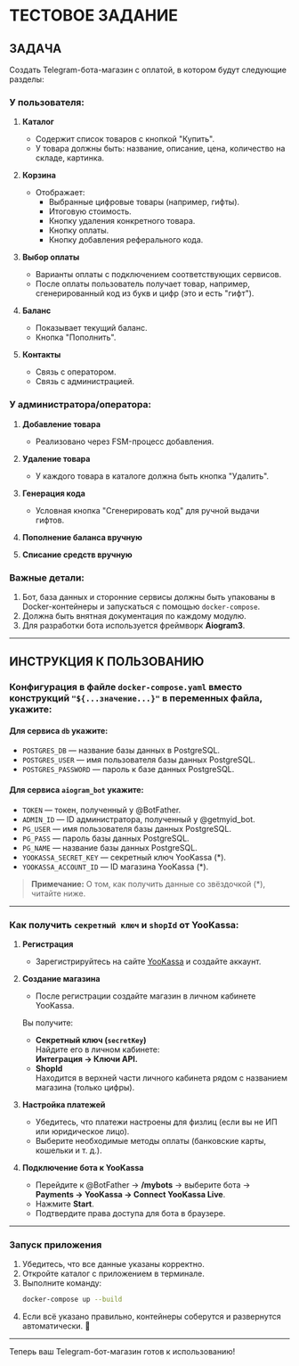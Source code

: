 # ТЕСТОВОЕ ЗАДАНИЕ

## ЗАДАЧА

Создать Telegram-бота-магазин с оплатой, в котором будут следующие разделы:

### У пользователя:
1. **Каталог**  
    - Содержит список товаров с кнопкой "Купить".  
    - У товара должны быть: название, описание, цена, количество на складе, картинка.

2. **Корзина**  
    - Отображает:
        - Выбранные цифровые товары (например, гифты).  
        - Итоговую стоимость.  
        - Кнопку удаления конкретного товара.  
        - Кнопку оплаты.  
        - Кнопку добавления реферального кода.  

3. **Выбор оплаты**  
    - Варианты оплаты с подключением соответствующих сервисов.  
    - После оплаты пользователь получает товар, например, сгенерированный код из букв и цифр (это и есть "гифт").  

4. **Баланс**  
    - Показывает текущий баланс.  
    - Кнопка "Пополнить".  

5. **Контакты**  
    - Связь с оператором.  
    - Связь с администрацией.  

### У администратора/оператора:
1. **Добавление товара**  
    - Реализовано через FSM-процесс добавления.  

2. **Удаление товара**  
    - У каждого товара в каталоге должна быть кнопка "Удалить".  

3. **Генерация кода**  
    - Условная кнопка "Сгенерировать код" для ручной выдачи гифтов.  

4. **Пополнение баланса вручную**  

5. **Списание средств вручную**  

### Важные детали:
1. Бот, база данных и сторонние сервисы должны быть упакованы в Docker-контейнеры и запускаться с помощью `docker-compose`.  
2. Должна быть внятная документация по каждому модулю.  
3. Для разработки бота используется фреймворк **Aiogram3**.

---

## ИНСТРУКЦИЯ К ПОЛЬЗОВАНИЮ

### Конфигурация в файле `docker-compose.yaml` вместо конструкций `"${...значение...}"` в переменных файла, укажите:

#### Для сервиса `db` укажите:  
- `POSTGRES_DB` — название базы данных в PostgreSQL.  
- `POSTGRES_USER` — имя пользователя базы данных PostgreSQL.  
- `POSTGRES_PASSWORD` — пароль к базе данных PostgreSQL.  

#### Для сервиса `aiogram_bot` укажите:  
- `TOKEN` — токен, полученный у @BotFather.  
- `ADMIN_ID` — ID администратора, полученный у @getmyid_bot.  
- `PG_USER` — имя пользователя базы данных PostgreSQL.  
- `PG_PASS` — пароль базы данных PostgreSQL.  
- `PG_NAME` — название базы данных PostgreSQL.  
- `YOOKASSA_SECRET_KEY` — секретный ключ YooKassa (*).  
- `YOOKASSA_ACCOUNT_ID` — ID магазина YooKassa (*).  

> **Примечание:** О том, как получить данные со звёздочкой (*), читайте ниже.

---

### Как получить `секретный ключ` и `shopId` от YooKassa:

1. **Регистрация**  
    - Зарегистрируйтесь на сайте [YooKassa](https://yookassa.ru/) и создайте аккаунт.  

2. **Создание магазина**  
    - После регистрации создайте магазин в личном кабинете YooKassa.  

    Вы получите:  
    - **Секретный ключ (`secretKey`)**  
        Найдите его в личном кабинете:  
        **Интеграция -> Ключи API.**  
    - **ShopId**  
        Находится в верхней части личного кабинета рядом с названием магазина (только цифры).  

3. **Настройка платежей**  
    - Убедитесь, что платежи настроены для физлиц (если вы не ИП или юридическое лицо).  
    - Выберите необходимые методы оплаты (банковские карты, кошельки и т. д.).  

4. **Подключение бота к YooKassa**  
    - Перейдите к @BotFather -> **/mybots** -> выберите бота -> **Payments -> YooKassa -> Connect YooKassa Live**.  
    - Нажмите **Start**.  
    - Подтвердите права доступа для бота в браузере.  

---

### Запуск приложения

1. Убедитесь, что все данные указаны корректно.  
2. Откройте каталог с приложением в терминале.  
3. Выполните команду:  
    ```bash
    docker-compose up --build
    ```  
4. Если всё указано правильно, контейнеры соберутся и развернутся автоматически. 🎉

---

Теперь ваш Telegram-бот-магазин готов к использованию!